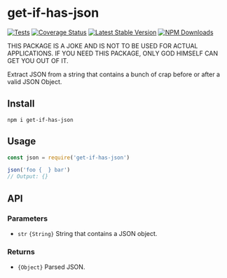 # get-if-has-json

[![Tests](https://github.com/de-ar/get-if-has-json/actions/workflows/test.yml/badge.svg)](https://github.com/de-ar/get-if-has-json/actions/workflows/test.yml)
[![Coverage Status](https://coveralls.io/repos/github/de-ar/get-if-has-json/badge.svg?branch=main)](https://coveralls.io/github/de-ar/get-if-has-json?branch=main)
[![Latest Stable Version](https://img.shields.io/npm/v/get-if-has-json.svg)](https://www.npmjs.com/package/get-if-has-json)
[![NPM Downloads](https://img.shields.io/npm/dt/get-if-has-json.svg)](https://www.npmjs.com/package/get-if-has-json)

THIS PACKAGE IS A JOKE AND IS NOT TO BE USED FOR ACTUAL APPLICATIONS.
IF YOU NEED THIS PACKAGE, ONLY GOD HIMSELF CAN GET YOU OUT OF IT.

Extract JSON from a string that contains a bunch of crap before or after a valid JSON Object.

## Install

```
npm i get-if-has-json
```

## Usage

```js
const json = require('get-if-has-json')

json('foo {  } bar')
// Output: {}
```

## API

### Parameters

- `str` `{String}` String that contains a JSON object.

### Returns

- `{Object}` Parsed JSON.
